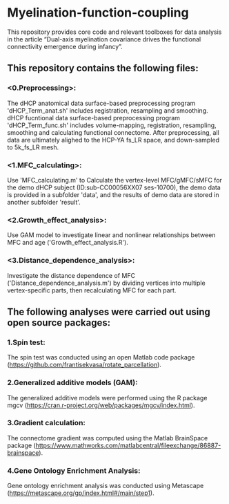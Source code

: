 # Myelination-function-coupling
This repository provides core code and relevant toolboxes for data analysis in the article “Dual-axis myelination covariance drives the functional connectivity emergence during infancy”.

## This repository contains the following files:

### <0.Preprocessing>: 
The dHCP anatomical data surface-based preprocessing program 'dHCP_Term_anat.sh' includes registration, resampling and smoothing. dHCP fucntional data surface-based preprocessing program 'dHCP_Term_func.sh' includes volume-mapping, registration, resampling, smoothing and calculating functional connectome. After preprocessing, all data are ultimately alighed to the HCP-YA fs_LR space, and down-sampled to 5k_fs_LR mesh.

### <1.MFC_calculating>: 
Use 'MFC_calculating.m' to Calculate the vertex-level MFC/gMFC/sMFC for the demo dHCP subject (ID:sub-CC00056XX07 ses-10700), the demo data is provided in a subfolder 'data', and the results of demo data are stored in another subfolder 'result'.

### <2.Growth_effect_analysis>: 
Use GAM model to investigate linear and nonlinear relationships between MFC and age ('Growth_effect_analysis.R').

### <3.Distance_dependence_analysis>: 
Investigate the distance dependence of MFC ('Distance_dependence_analysis.m') by dividing vertices into multiple vertex-specific parts, then recalculating MFC for each part.

## The following analyses were carried out using open source packages:

### 1.Spin test: 
The spin test was conducted using an open Matlab code package (https://github.com/frantisekvasa/rotate_parcellation).

### 2.Generalized additive models (GAM): 
The generalized additive models were performed using the R package mgcv (https://cran.r-project.org/web/packages/mgcv/index.html).

### 3.Gradient calculation: 
The connectome gradient was computed using the Matlab BrainSpace package (https://www.mathworks.com/matlabcentral/fileexchange/86887-brainspace).

### 4.Gene Ontology Enrichment Analysis: 
Gene ontology enrichment analysis was conducted using Metascape (https://metascape.org/gp/index.html#/main/step1).
